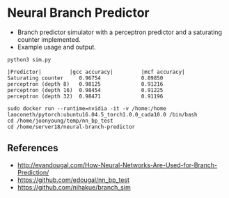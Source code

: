 # Neural Branch Predictor

* Branch predictor simulator with a perceptron predictor and a saturating counter implemented.
* Example usage and output.

```
python3 sim.py

|Predictor|         |gcc accuracy|         |mcf accuracy|
Saturating counter     0.96754             0.89850
perceptron (depth 8)   0.98125             0.91216
perceptron (depth 16)  0.98454             0.91225
perceptron (depth 32)  0.98471             0.91196
```

```
sudo docker run --runtime=nvidia -it -v /home:/home laoconeth/pytorch:ubuntu16.04.5_torch1.0.0_cuda10.0 /bin/bash
cd /home/joonyoung/temp/nn_bp_test
cd /home/server18/neural-branch-predictor
```

## References

* http://evandougal.com/How-Neural-Networks-Are-Used-for-Branch-Prediction/
* https://github.com/edougal/nn_bp_test
* https://github.com/nihakue/branch_sim
